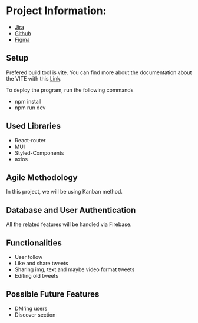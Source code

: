 # Project Information:

- [Jira](https://kml-4291.atlassian.net/projects/T0?selectedItem=com.atlassian.plugins.atlassian-connect-plugin:jira-slack-integration__project-config-page)
- [Github](https://github.com/Clarusway-european-coders/SocialMedia)
- [Figma](https://www.figma.com/file/kyZoAV3MXO3m459of45iEl/Social-Media-Platform?t=BkYMTzj1VvFvamll-0)

## Setup

Prefered build tool is vite. You can find more about the documentation about the VITE with this [Link](https://vitejs.dev/guide/).

To deploy the program, run the following commands

- npm install
- npm run dev

## Used Libraries

- React-router
- MUI
- Styled-Components
- axios

## Agile Methodology

In this project, we will be using Kanban method.

## Database and User Authentication

All the related features will be handled via Firebase.

## Functionalities

- User follow
- Like and share tweets
- Sharing img, text and maybe video format tweets
- Editing old tweets

## Possible Future Features

- DM'ing users
- Discover section
